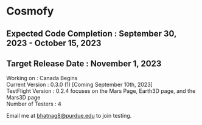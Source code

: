 # Cosmofy
## Expected Code Completion : September 30, 2023 - October 15, 2023
## Target Release Date : November 1, 2023

Working on : Canada Begins <br />
Current Version : 0.3.0 (1) [Coming September 10th, 2023]  <br />
TestFlight Version : 0.2.4 focuses on the Mars Page, Earth3D page, and the Mars3D page <br />
Number of Testers : 4  <br />

Email me at bhatnag8@purdue.edu to join testing.

